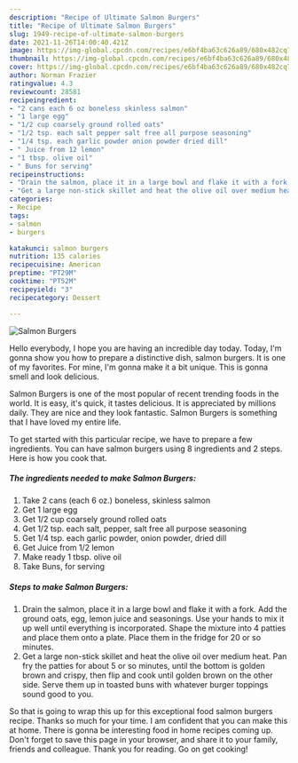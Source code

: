 ```yaml
---
description: "Recipe of Ultimate Salmon Burgers"
title: "Recipe of Ultimate Salmon Burgers"
slug: 1949-recipe-of-ultimate-salmon-burgers
date: 2021-11-26T14:00:40.421Z
image: https://img-global.cpcdn.com/recipes/e6bf4ba63c626a89/680x482cq70/salmon-burgers-recipe-main-photo.jpg
thumbnail: https://img-global.cpcdn.com/recipes/e6bf4ba63c626a89/680x482cq70/salmon-burgers-recipe-main-photo.jpg
cover: https://img-global.cpcdn.com/recipes/e6bf4ba63c626a89/680x482cq70/salmon-burgers-recipe-main-photo.jpg
author: Norman Frazier
ratingvalue: 4.3
reviewcount: 28581
recipeingredient:
- "2 cans each 6 oz boneless skinless salmon"
- "1 large egg"
- "1/2 cup coarsely ground rolled oats"
- "1/2 tsp. each salt pepper salt free all purpose seasoning"
- "1/4 tsp. each garlic powder onion powder dried dill"
- " Juice from 12 lemon"
- "1 tbsp. olive oil"
- " Buns for serving"
recipeinstructions:
- "Drain the salmon, place it in a large bowl and flake it with a fork. Add the ground oats, egg, lemon juice and seasonings. Use your hands to mix it up well until everything is incorporated. Shape the mixture into 4 patties and place them onto a plate. Place them in the fridge for 20 or so minutes."
- "Get a large non-stick skillet and heat the olive oil over medium heat. Pan fry the patties for about 5 or so minutes, until the bottom is golden brown and crispy, then flip and cook until golden brown on the other side. Serve them up in toasted buns with whatever burger toppings sound good to you."
categories:
- Recipe
tags:
- salmon
- burgers

katakunci: salmon burgers 
nutrition: 135 calories
recipecuisine: American
preptime: "PT29M"
cooktime: "PT52M"
recipeyield: "3"
recipecategory: Dessert

---
```



![Salmon Burgers](https://img-global.cpcdn.com/recipes/e6bf4ba63c626a89/680x482cq70/salmon-burgers-recipe-main-photo.jpg)

Hello everybody, I hope you are having an incredible day today. Today, I'm gonna show you how to prepare a distinctive dish, salmon burgers. It is one of my favorites. For mine, I'm gonna make it a bit unique. This is gonna smell and look delicious.

Salmon Burgers is one of the most popular of recent trending foods in the world. It is easy, it's quick, it tastes delicious. It is appreciated by millions daily. They are nice and they look fantastic. Salmon Burgers is something that I have loved my entire life.




To get started with this particular recipe, we have to prepare a few ingredients. You can have salmon burgers using 8 ingredients and 2 steps. Here is how you cook that.

<!--inarticleads1-->

##### The ingredients needed to make Salmon Burgers:

1. Take 2 cans (each 6 oz.) boneless, skinless salmon
1. Get 1 large egg
1. Get 1/2 cup coarsely ground rolled oats
1. Get 1/2 tsp. each salt, pepper, salt free all purpose seasoning
1. Get 1/4 tsp. each garlic powder, onion powder, dried dill
1. Get  Juice from 1/2 lemon
1. Make ready 1 tbsp. olive oil
1. Take  Buns, for serving




<!--inarticleads2-->

##### Steps to make Salmon Burgers:

1. Drain the salmon, place it in a large bowl and flake it with a fork. Add the ground oats, egg, lemon juice and seasonings. Use your hands to mix it up well until everything is incorporated. Shape the mixture into 4 patties and place them onto a plate. Place them in the fridge for 20 or so minutes.
1. Get a large non-stick skillet and heat the olive oil over medium heat. Pan fry the patties for about 5 or so minutes, until the bottom is golden brown and crispy, then flip and cook until golden brown on the other side. Serve them up in toasted buns with whatever burger toppings sound good to you.




So that is going to wrap this up for this exceptional food salmon burgers recipe. Thanks so much for your time. I am confident that you can make this at home. There is gonna be interesting food in home recipes coming up. Don't forget to save this page in your browser, and share it to your family, friends and colleague. Thank you for reading. Go on get cooking!
